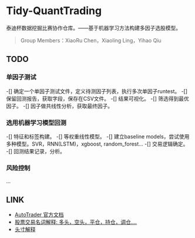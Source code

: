 # Tidy-QuantTrading
泰迪杯数据挖掘比赛协作仓库。——基于机器学习方法构建多因子选股模型。
> Group Members：XiaoRu Chen，Xiaoling Ling，Yihao Qiu

## TODO

### 单因子测试
-[] 确定一个单因子测试文件，定义待测因子列表，执行多次单因子runtest。
-[] 保留回测报告，获取字段，保存在CSV文件。
-[] 结果可视化。
-[] 筛选得到最优因子。
-[] 因子做共线性分析，获取最终因子。

### 选用机器学习模型回测
-[] 特征和标签构建。
-[] 等权重线性模型。
-[] 建立baseline models，尝试使用多种模型。SVR，RNN(LSTM)，xgboost, random_forest...
-[] 交易逻辑确定。
-[] 回测结果记录，分析。

### 风险控制
...


## LINK 
- [AutoTrader 官方文档](https://www.digquant.com.cn/documents/17#h1-u5FEBu901Fu5F00u59CB-0)
- [股票交易名词解释: 多头，空头，平仓，持仓，调仓....](http://stock.hexun.com/menu/stepbystep/step3.html)
- [头寸解释](https://wiki.mbalib.com/wiki/%E5%A4%B4%E5%AF%B8)
